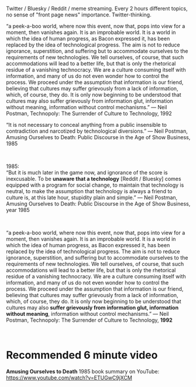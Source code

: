 Twitter / Bluesky / Reddit / meme streaming. Every 2 hours different topics, no sense of "front page news" importance. Twitter-thinking.

“a peek-a-boo world, where now this event, now that, pops into view for a moment, then vanishes again. It is an improbable world. It is a world in which the idea of human progress, as Bacon expressed it, has been replaced by the idea of technological progress. The aim is not to reduce ignorance, superstition, and suffering but to accommodate ourselves to the requirements of new technologies. We tell ourselves, of course, that such accommodations will lead to a better life, but that is only the rhetorical residue of a vanishing technocracy. We are a culture consuming itself with information, and many of us do not even wonder how to control the process. We proceed under the assumption that information is our friend, believing that cultures may suffer grievously from a lack of information, which, of course, they do. It is only now beginning to be understood that cultures may also suffer grievously from information glut, information without meaning, information without control mechanisms.”
― Neil Postman, Technopoly: The Surrender of Culture to Technology, 1992

“It is not necessary to conceal anything from a public insensible to contradiction and narcotized by technological diversions.”
― Neil Postman, Amusing Ourselves to Death: Public Discourse in the Age of Show Business, 1985

&nbsp;

1985:   
“But it is much later in the game now, and ignorance of the score is inexcusable. To be **unaware that a technology** [Reddit / Bluesky] comes equipped with a program for social change, to maintain that technology is neutral, to make the assumption that technology is always a friend to culture is, at this late hour, stupidity plain and simple.”
― Neil Postman, Amusing Ourselves to Death: Public Discourse in the Age of Show Business, year 1985

&nbsp;

“a peek-a-boo world, where now this event, now that, pops into view for a moment, then vanishes again. It is an improbable world. It is a world in which the idea of human progress, as Bacon expressed it, has been replaced by the idea of technological progress. The aim is not to reduce ignorance, superstition, and suffering but to accommodate ourselves to the requirements of new technologies. We tell ourselves, of course, that such accommodations will lead to a better life, but that is only the rhetorical residue of a vanishing technocracy. We are a culture consuming itself with information, and many of us do not even wonder how to control the process. We proceed under the assumption that information is our friend, believing that cultures may suffer grievously from a lack of information, which, of course, they do. It is only now beginning to be understood that cultures may also **suffer grievously from information glut, information without meaning**, information without control mechanisms.”
― Neil Postman, Technopoly: The Surrender of Culture to Technology, **1992**

&nbsp;

# Recommended 6 minute video

**Amusing Ourselves to Death** 1985 book summary on YouTube: https://www.youtube.com/watch?v=ETUGwC9jXCM


